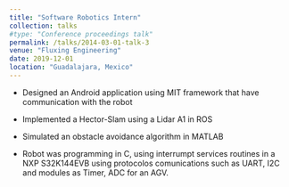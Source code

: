 ```yaml
---
title: "Software Robotics Intern"
collection: talks
#type: "Conference proceedings talk"
permalink: /talks/2014-03-01-talk-3
venue: "Fluxing Engineering"
date: 2019-12-01
location: "Guadalajara, Mexico"
---
```



* Designed an Android application using MIT framework that have communication with the robot

* Implemented a Hector-Slam using a Lidar A1 in ROS

* Simulated an obstacle avoidance algorithm in MATLAB

* Robot was programming in C, using interrumpt services routines in a NXP S32K144EVB 
using protocolos comunications such as UART, I2C and modules as Timer, ADC for an AGV.

